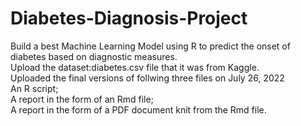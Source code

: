 # Diabetes-Diagnosis-Project <br>
Build a best Machine Learning Model using R to predict the onset of diabetes based on diagnostic measures.<br>
Upload the dataset:diabetes.csv file that it was from Kaggle.<br>
Uploaded the final versions of follwing three files on July 26, 2022<br>
An R script; <br>
A report in the form of an Rmd file;<br>
A report in the form of a PDF document knit from the Rmd file.<br>
